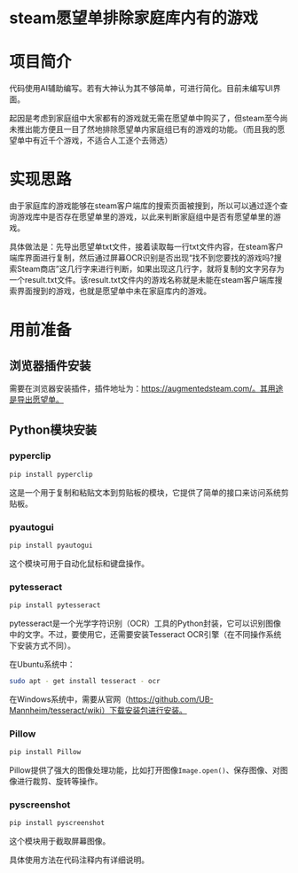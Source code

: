 # steam愿望单排除家庭库内有的游戏

# 项目简介

代码使用AI辅助编写。若有大神认为其不够简单，可进行简化。目前未编写UI界面。

起因是考虑到家庭组中大家都有的游戏就无需在愿望单中购买了，但steam至今尚未推出能方便且一目了然地排除愿望单内家庭组已有的游戏的功能。（而且我的愿望单中有近千个游戏，不适合人工逐个去筛选）

# 实现思路

由于家庭库的游戏能够在steam客户端库的搜索页面被搜到，所以可以通过逐个查询游戏库中是否存在愿望单里的游戏，以此来判断家庭组中是否有愿望单里的游戏。

具体做法是：先导出愿望单txt文件，接着读取每一行txt文件内容，在steam客户端库界面进行复制，然后通过屏幕OCR识别是否出现“找不到您要找的游戏吗?搜索Steam商店”这几行字来进行判断，如果出现这几行字，就将复制的文字另存为一个result.txt文件。该result.txt文件内的游戏名称就是未能在steam客户端库搜索界面搜到的游戏，也就是愿望单中未在家庭库内的游戏。

# 用前准备

## 浏览器插件安装
需要在浏览器安装插件，插件地址为：https://augmentedsteam.com/。其用途是导出愿望单。

## Python模块安装

### pyperclip
```bash
pip install pyperclip
```
这是一个用于复制和粘贴文本到剪贴板的模块，它提供了简单的接口来访问系统剪贴板。

### pyautogui
```bash
pip install pyautogui
```
这个模块可用于自动化鼠标和键盘操作。

### pytesseract
```bash
pip install pytesseract
```
pytesseract是一个光学字符识别（OCR）工具的Python封装，它可以识别图像中的文字。不过，要使用它，还需要安装Tesseract OCR引擎（在不同操作系统下安装方式不同）。

在Ubuntu系统中：
```bash
sudo apt - get install tesseract - ocr
```
在Windows系统中，需要从官网（https://github.com/UB-Mannheim/tesseract/wiki）下载安装包进行安装。

### Pillow
```bash
pip install Pillow
```
Pillow提供了强大的图像处理功能，比如打开图像`Image.open()`、保存图像、对图像进行裁剪、旋转等操作。

### pyscreenshot
```bash
pip install pyscreenshot
```
这个模块用于截取屏幕图像。

具体使用方法在代码注释内有详细说明。
